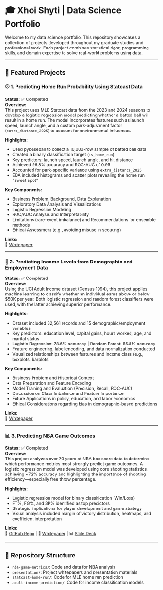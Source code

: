 # 🎓 Xhoi Shyti | Data Science Portfolio

Welcome to my data science portfolio. This repository showcases a collection of projects developed throughout my graduate studies and professional work. Each project combines statistical rigor, programming skills, and domain expertise to solve real-world problems using data.

---

## 📌 Featured Projects

### ⚾ 1. Predicting Home Run Probability Using Statcast Data
**Status:** ✅ Completed  
**Overview:**  
This project uses MLB Statcast data from the 2023 and 2024 seasons to develop a logistic regression model predicting whether a batted ball will result in a home run. The model incorporates features such as launch speed, launch angle, and a custom park-adjustment factor (`extra_distance_2025`) to account for environmental influences.

**Highlights:**  
- Used pybaseball to collect a 10,000-row sample of batted ball data  
- Created a binary classification target (`is_home_run`)  
- Key predictors: launch speed, launch angle, and hit distance  
- Achieved 96.8% accuracy and ROC-AUC of 0.95  
- Accounted for park-specific variance using `extra_distance_2025`  
- EDA included histograms and scatter plots revealing the home run "sweet spot"

**Key Components:**  
- Business Problem, Background, Data Explanation  
- Exploratory Data Analysis and Visualizations  
- Logistic Regression Modeling  
- ROC/AUC Analysis and Interpretability  
- Limitations (rare-event imbalance) and Recommendations for ensemble methods  
- Ethical Assessment (e.g., avoiding misuse in scouting)  

**Links:**  
📄 [Whitepaper](presentation/Shyti_DSC680_Week_12_Milestone_3.pdf)

---

### 💼 2. Predicting Income Levels from Demographic and Employment Data
**Status:** ✅ Completed  
**Overview:**  
Using the UCI Adult Income dataset (Census 1994), this project applies machine learning to classify whether an individual earns above or below $50K per year. Both logistic regression and random forest classifiers were used, with the latter achieving superior performance.

**Highlights:**  
- Dataset included 32,561 records and 15 demographic/employment variables  
- Key predictors: education level, capital gains, hours worked, age, and marital status  
- Logistic Regression: 78.6% accuracy | Random Forest: 85.8% accuracy  
- Feature engineering, label encoding, and data normalization conducted  
- Visualized relationships between features and income class (e.g., boxplots, barplots)  

**Key Components:**  
- Business Problem and Historical Context  
- Data Preparation and Feature Encoding  
- Model Training and Evaluation (Precision, Recall, ROC-AUC)  
- Discussion on Class Imbalance and Feature Importance  
- Future Applications in policy, education, and labor economics  
- Ethical Considerations regarding bias in demographic-based predictions  

**Links:**  
📄 [Whitepaper](presentation/Shyti_680_Week_8_Milestone_3.pdf)

---

### 📊 3. Predicting NBA Game Outcomes
**Status:** ✅ Completed  
**Overview:**  
This project analyzes over 70 years of NBA box score data to determine which performance metrics most strongly predict game outcomes. A logistic regression model was developed using core shooting statistics, achieving ~72% accuracy and highlighting the importance of shooting efficiency—especially free throw percentage.

**Highlights:**  
- Logistic regression model for binary classification (Win/Loss)  
- FT%, FG%, and 3P% identified as top predictors  
- Strategic implications for player development and game strategy  
- Visual analysis included margin of victory distribution, heatmaps, and coefficient interpretation

**Links:**  
📂 [GitHub Repo](project_nba_game_metrics/) | 📄 [Whitepaper](presentation/Shyti_DSC680_Week_3_Milestone_2.pdf) | 📊 [Slide Deck](presentation/NBA_Predictive_Analysis_Presentation.pdf)

---

## 📁 Repository Structure

- `nba-game-metrics/`: Code and data for NBA analysis  
- `presentation/`: Project whitepapers and presentation materials  
- `statcast-home-run/`: Code for MLB home run prediction  
- `adult-income-prediction/`: Code for income classification models  
